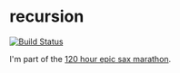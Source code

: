 # recursion

[![Build Status](https://travis-ci.org/biserkov/recursion.png?branch=master)](https://travis-ci.org/biserkov/recursion)

I'm part of the [120 hour epic sax marathon](http://iloveponies.github.com/120-hour-epic-sax-marathon/).
